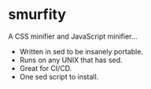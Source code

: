 # smurfity
A CSS minifier and JavaScript minifier...

- Written in sed to be insanely portable.
- Runs on any UNIX that has sed.
- Great for CI/CD.
- One sed script to install.
